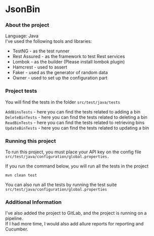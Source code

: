 # JsonBin

### About the project
Language: Java <br />
I've used the following tools and libraries:
- TestNG - as the test runner
- Rest Assured - as the framework to test Rest services
- Lombok - as the builder (Please install lombok plugin)
- Hamcrest - used to assert
- Faker    - used as the generator of random data
- Owner    - used to set up the configuration part

### Project tests

You will find the tests in the folder `src/test/java/tests` <br/>
 
`AddBinsTests` - here you can find the tests related to adding a bin <br />
`DeleteBinTests` - here you can find the tests related to deleting a bin <br />
`ReadBinTests` - here you can find the tests related to retrieving bins <br />
`UpdateBinTests` - here you can find the tests related to updating a bin <br />


### Running this project
To run this project, you must place your API key on the config file `src/test/java/configuration/global.properties.`

If you run the command below, you will run all the tests in the project

```
mvn clean test
```
You can also run all the tests by running the test suite `src/test/java/configuration/global.properties`

### Additional Information
I've also added the project to GitLab, and the project is running on a pipeline. <br />
If I had more time, I would also add allure reports for reporting and Cucumber.

